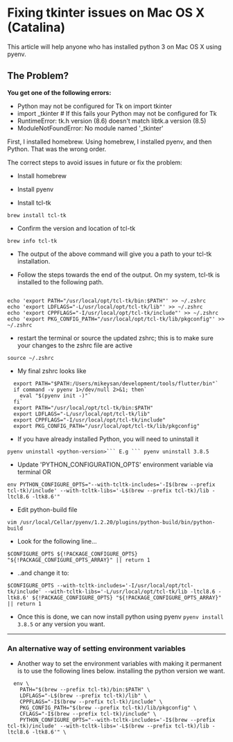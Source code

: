 # Fixing tkinter issues on Mac OS X (Catalina)

This article will help anyone who has installed python 3 on Mac OS X using pyenv.

## The Problem?

**You get one of the following errors:**

- Python may not be configured for Tk on import tkinter
- import _tkinter # If this fails your Python may not be configured for Tk
- RuntimeError: tk.h version (8.6) doesn't match libtk.a version (8.5)
- ModuleNotFoundError: No module named '_tkinter'

First, I installed homebrew. Using homebrew, I installed pyenv, and then Python. That was the wrong order.

The correct steps to avoid issues in future or fix the problem:

- Install homebrew

- Install pyenv

- Install tcl-tk

` brew install tcl-tk `

- Confirm the version and location of tcl-tk

` brew info tcl-tk `

- The output of the above command will give you a path to your tcl-tk installation.

- Follow the steps towards the end of the output. On my system, tcl-tk is installed to the following path.
```

echo 'export PATH="/usr/local/opt/tcl-tk/bin:$PATH"' >> ~/.zshrc
echo 'export LDFLAGS="-L/usr/local/opt/tcl-tk/lib"' >> ~/.zshrc
echo 'export CPPFLAGS="-I/usr/local/opt/tcl-tk/include"' >> ~/.zshrc
echo 'export PKG_CONFIG_PATH="/usr/local/opt/tcl-tk/lib/pkgconfig"' >> ~/.zshrc

```

- restart the terminal or source the updated zshrc; this is to make sure your changes to the zshrc file are active

` source ~/.zshrc `

- My final zshrc looks like
```
  export PATH="$PATH:/Users/mikeysan/development/tools/flutter/bin"`
  if command -v pyenv 1>/dev/null 2>&1; then`
    eval "$(pyenv init -)"`
  fi`
  export PATH="/usr/local/opt/tcl-tk/bin:$PATH"
  export LDFLAGS="-L/usr/local/opt/tcl-tk/lib"
  export CPPFLAGS="-I/usr/local/opt/tcl-tk/include"
  export PKG_CONFIG_PATH="/usr/local/opt/tcl-tk/lib/pkgconfig"

```
- If you have already installed Python, you will need to uninstall it

` pyenv uninstall <python-version>``` E.g ``` pyenv uninstall 3.8.5 `

- Update 'PYTHON_CONFIGURATION_OPTS' environment variable via terminal OR

` env PYTHON_CONFIGURE_OPTS="--with-tcltk-includes='-I$(brew --prefix tcl-tk)/include' --with-tcltk-libs='-L$(brew --prefix tcl-tk)/lib -ltcl8.6 -ltk8.6'" `

- Edit python-build file

`vim /usr/local/Cellar/pyenv/1.2.20/plugins/python-build/bin/python-build`

- Look for the following line...

` $CONFIGURE_OPTS ${!PACKAGE_CONFIGURE_OPTS} "${!PACKAGE_CONFIGURE_OPTS_ARRAY}" || return 1 `

- ..and change it to:

` $CONFIGURE_OPTS --with-tcltk-includes='-I/usr/local/opt/tcl-tk/include' --with-tcltk-libs='-L/usr/local/opt/tcl-tk/lib -ltcl8.6 -ltk8.6' ${!PACKAGE_CONFIGURE_OPTS} "${!PACKAGE_CONFIGURE_OPTS_ARRAY}" || return 1 `

- Once this is done, we can now install python using pyenv `pyenv install 3.8.5` or any version you want.

---

### An alternative way of setting environment variables
 - Another way to set the environment variables with making it permanent  is to use the following lines below. installing the python version we want.
```
  env \
    PATH="$(brew --prefix tcl-tk)/bin:$PATH" \
    LDFLAGS="-L$(brew --prefix tcl-tk)/lib" \
    CPPFLAGS="-I$(brew --prefix tcl-tk)/include" \
    PKG_CONFIG_PATH="$(brew --prefix tcl-tk)/lib/pkgconfig" \
    CFLAGS="-I$(brew --prefix tcl-tk)/include" \
    PYTHON_CONFIGURE_OPTS="--with-tcltk-includes='-I$(brew --prefix tcl-tk)/include' --with-tcltk-libs='-L$(brew --prefix tcl-tk)/lib -ltcl8.6 -ltk8.6'" \

```
